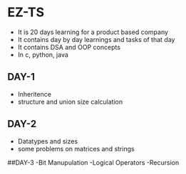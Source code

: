 # EZ-TS
- It is 20 days learning for a product based company
- It contains day by day learnings and tasks of that day
- It contains DSA and OOP concepts
- In c, python, java

## DAY-1
- Inheritence
- structure and union size calculation
  
## DAY-2
- Datatypes and sizes
- some problems on matrices and strings
  
##DAY-3
-Bit Manupulation
-Logical Operators
-Recursion

